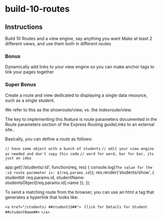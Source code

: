 # build-10-routes

## Instructions
Build 10 Routes and a view engine, say anything you want
Make at least 2 different views, and use them both in different routes


### Bonus
Dynamically add links to your view engine so you can make anchor tags to link your pages together


### Super Bonus
Create a route and view dedicated to displaying a single data resource, such as a single student.

We refer to this as the showroute/view, vs. the indexroute/view.

The key to implementing this feature is route parameters documented in the Route parameters section of the Express Routing guideLinks to an external site..

Basically, you can define a route as follows:

`// have some object with a bunch of students`
`// edit your view engine as needed and don't copy this code`
`// word for word, bar for bar, its just an idea`

app.get('/students/:id', function(req, res) {
  console.log(`The value for the :id route parameter is: ${req.params.id}`);
  res.render('students/show', { studentId: req.params.id, studentName: studentsObject[req.params.id].name });
  });

To send a matching route from the browser, you can use an html a tag that generates a hyperlink that looks like:

`<a href="/students/ ##studentId##">`
 ` Click for Details for Student ##studentName##>`
`</a>`